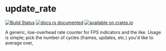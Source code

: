 # update_rate

[![Build Status](https://travis-ci.org/SilverWingedSeraph/update_rate.svg?branch=master)](https://travis-ci.org/SilverWingedSeraph/update_rate)
[![docs.rs documented](https://docs.rs/update_rate/badge.svg)](https://docs.rs/update_rate/)
[![available on crates.io](https://img.shields.io/crates/v/update_rate.svg)](https://crates.io/crates/update_rate/)

A generic, low-overhead rate counter for FPS indicators and the like. 
Usage is simple; pick the number of cycles (frames, updates, etc.) you'd like to average over, 